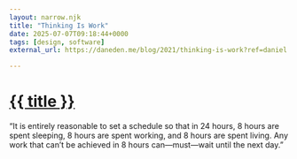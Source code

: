 ```yaml
---
layout: narrow.njk
title: "Thinking Is Work"
date: 2025-07-07T09:18:44+0000
tags: [design, software]
external_url: https://daneden.me/blog/2021/thinking-is-work?ref=daniel.pizza

---
```


<h1><a href="{{ external_url }}">{{ title }}</a></h1>

“It is entirely reasonable to set a schedule so that in 24 hours, 8 hours are spent sleeping, 8 hours are spent working, and 8 hours are spent living. Any work that can’t be achieved in 8 hours can—must—wait until the next day.”